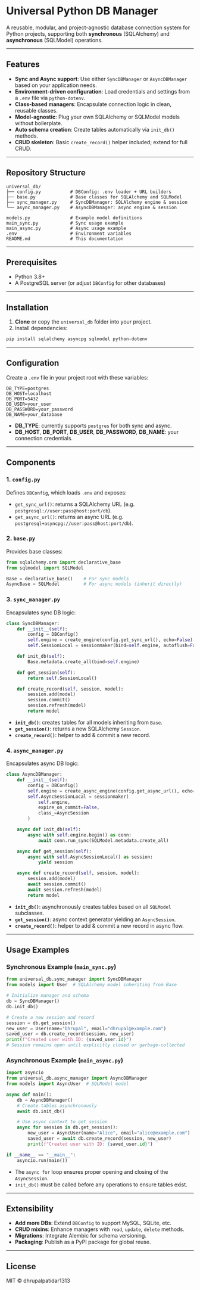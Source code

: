 # Universal Python DB Manager

A reusable, modular, and project-agnostic database connection system for Python projects, supporting both **synchronous** (SQLAlchemy) and **asynchronous** (SQLModel) operations.

---

## Features

* **Sync and Async support**: Use either `SyncDBManager` or `AsyncDBManager` based on your application needs.
* **Environment-driven configuration**: Load credentials and settings from a `.env` file via `python-dotenv`.
* **Class-based managers**: Encapsulate connection logic in clean, reusable classes.
* **Model-agnostic**: Plug your own SQLAlchemy or SQLModel models without boilerplate.
* **Auto schema creation**: Create tables automatically via `init_db()` methods.
* **CRUD skeleton**: Basic `create_record()` helper included; extend for full CRUD.

---

## Repository Structure

```
universal_db/
├── config.py           # DBConfig: .env loader + URL builders
├── base.py             # Base classes for SQLAlchemy and SQLModel
├── sync_manager.py     # SyncDBManager: SQLAlchemy engine & session
└── async_manager.py    # AsyncDBManager: async engine & session

models.py               # Example model definitions
main_sync.py            # Sync usage example
main_async.py           # Async usage example
.env                    # Environment variables
README.md               # This documentation
```

---

## Prerequisites

* Python 3.8+
* A PostgreSQL server (or adjust `DBConfig` for other databases)

---

## Installation

1. **Clone** or copy the `universal_db` folder into your project.
2. Install dependencies:

```bash
pip install sqlalchemy asyncpg sqlmodel python-dotenv
```

---

## Configuration

Create a `.env` file in your project root with these variables:

```dotenv
DB_TYPE=postgres
DB_HOST=localhost
DB_PORT=5432
DB_USER=your_user
DB_PASSWORD=your_password
DB_NAME=your_database
```

* **DB\_TYPE**: currently supports `postgres` for both sync and async.
* **DB\_HOST**, **DB\_PORT**, **DB\_USER**, **DB\_PASSWORD**, **DB\_NAME**: your connection credentials.

---

## Components

### 1. `config.py`

Defines `DBConfig`, which loads `.env` and exposes:

* `get_sync_url()`: returns a SQLAlchemy URL (e.g. `postgresql://user:pass@host:port/db`).
* `get_async_url()`: returns an async URL (e.g. `postgresql+asyncpg://user:pass@host:port/db`).

### 2. `base.py`

Provides base classes:

```python
from sqlalchemy.orm import declarative_base
from sqlmodel import SQLModel

Base = declarative_base()    # For sync models
AsyncBase = SQLModel         # For async models (inherit directly)
```

### 3. `sync_manager.py`

Encapsulates sync DB logic:

```python
class SyncDBManager:
    def __init__(self):
        config = DBConfig()
        self.engine = create_engine(config.get_sync_url(), echo=False)
        self.SessionLocal = sessionmaker(bind=self.engine, autoflush=False, autocommit=False)

    def init_db(self):
        Base.metadata.create_all(bind=self.engine)

    def get_session(self):
        return self.SessionLocal()

    def create_record(self, session, model):
        session.add(model)
        session.commit()
        session.refresh(model)
        return model
```

* **`init_db()`**: creates tables for all models inheriting from `Base`.
* **`get_session()`**: returns a new SQLAlchemy `Session`.
* **`create_record()`**: helper to add & commit a new record.

### 4. `async_manager.py`

Encapsulates async DB logic:

```python
class AsyncDBManager:
    def __init__(self):
        config = DBConfig()
        self.engine = create_async_engine(config.get_async_url(), echo=False)
        self.AsyncSessionLocal = sessionmaker(
            self.engine,
            expire_on_commit=False,
            class_=AsyncSession
        )

    async def init_db(self):
        async with self.engine.begin() as conn:
            await conn.run_sync(SQLModel.metadata.create_all)

    async def get_session(self):
        async with self.AsyncSessionLocal() as session:
            yield session

    async def create_record(self, session, model):
        session.add(model)
        await session.commit()
        await session.refresh(model)
        return model
```

* **`init_db()`**: asynchronously creates tables based on all `SQLModel` subclasses.
* **`get_session()`**: async context generator yielding an `AsyncSession`.
* **`create_record()`**: helper to add & commit a new record in async flow.

---

## Usage Examples

### Synchronous Example (`main_sync.py`)

```python
from universal_db.sync_manager import SyncDBManager
from models import User  # SQLAlchemy model inheriting from Base

# Initialize manager and schema
db = SyncDBManager()
db.init_db()

# Create a new session and record
session = db.get_session()
new_user = User(name="Dhrupal", email="dhrupal@example.com")
saved_user = db.create_record(session, new_user)
print(f"Created user with ID: {saved_user.id}")
# Session remains open until explicitly closed or garbage-collected
```

### Asynchronous Example (`main_async.py`)

```python
import asyncio
from universal_db.async_manager import AsyncDBManager
from models import AsyncUser  # SQLModel model

async def main():
    db = AsyncDBManager()
    # Create tables asynchronously
    await db.init_db()

    # Use async context to get session
    async for session in db.get_session():
        new_user = AsyncUser(name="Alice", email="alice@example.com")
        saved_user = await db.create_record(session, new_user)
        print(f"Created user with ID: {saved_user.id}")

if __name__ == "__main__":
    asyncio.run(main())
```

* The `async for` loop ensures proper opening and closing of the `AsyncSession`.
* `init_db()` must be called before any operations to ensure tables exist.

---

## Extensibility

* **Add more DBs**: Extend `DBConfig` to support MySQL, SQLite, etc.
* **CRUD mixins**: Enhance managers with `read`, `update`, `delete` methods.
* **Migrations**: Integrate Alembic for schema versioning.
* **Packaging**: Publish as a PyPI package for global reuse.

---

## License

MIT © dhrupalpatidar1313
